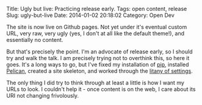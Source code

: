 Title: Ugly but live: Practicing release early.
Tags: open content, release
Slug: ugly-but-live
Date: 2014-01-02 20:18:02
Category: Open Dev

The site is now live on Github pages. Not yet under it's eventual custom URL, very raw, very ugly (yes, I don't at all like the default theme!), and essentially no content. 

But that's precisely the point. I'm an advocate of release early, so I should try and walk the talk. I am precisely trying not to overthink this, so here it goes. It's a long ways to go, but I've fixed my installation of [pip](https://pypi.python.org/pypi/pip), installed [Pelican](http://getpelican.com), created a site skeleton, and worked through the [litany of settings](http://docs.getpelican.com/en/3.3.0/settings.html).

The only thing I did try to think through at least a little is how I want my URLs to look. I couldn't help it - once content is on the web, I care about its URI not changing frivolously. 
